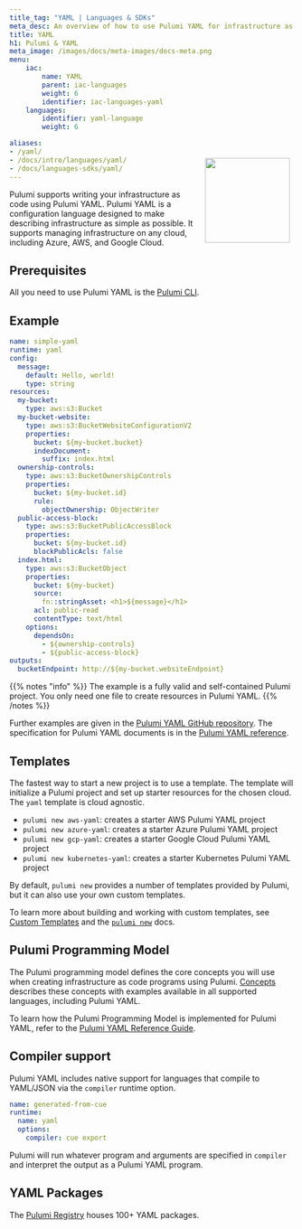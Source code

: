 ```yaml
---
title_tag: "YAML | Languages & SDKs"
meta_desc: An overview of how to use Pulumi YAML for infrastructure as code on any cloud (AWS, Azure, Google Cloud, Kubernetes, etc.).
title: YAML
h1: Pulumi & YAML
meta_image: /images/docs/meta-images/docs-meta.png
menu:
    iac:
        name: YAML
        parent: iac-languages
        weight: 6
        identifier: iac-languages-yaml
    languages:
        identifier: yaml-language
        weight: 6

aliases:
- /yaml/
- /docs/intro/languages/yaml/
- /docs/languages-sdks/yaml/
---
```


<img src="/logos/tech/yaml.svg" align="right" width="150" style="padding:8px; margin-top: -64px">

Pulumi supports writing your infrastructure as code using Pulumi YAML. Pulumi YAML is a
configuration language designed to make describing infrastructure as simple as possible. It supports
managing infrastructure on any cloud, including Azure, AWS, and Google Cloud.

## Prerequisites

All you need to use Pulumi YAML is the [Pulumi CLI](/docs/install/).

## Example

```yaml
name: simple-yaml
runtime: yaml
config:
  message:
    default: Hello, world!
    type: string
resources:
  my-bucket:
    type: aws:s3:Bucket
  my-bucket-website:
    type: aws:s3:BucketWebsiteConfigurationV2
    properties:
      bucket: ${my-bucket.bucket}
      indexDocument:
        suffix: index.html
  ownership-controls:
    type: aws:s3:BucketOwnershipControls
    properties:
      bucket: ${my-bucket.id}
      rule:
        objectOwnership: ObjectWriter
  public-access-block:
    type: aws:s3:BucketPublicAccessBlock
    properties:
      bucket: ${my-bucket.id}
      blockPublicAcls: false
  index.html:
    type: aws:s3:BucketObject
    properties:
      bucket: ${my-bucket}
      source:
        fn::stringAsset: <h1>${message}</h1>
      acl: public-read
      contentType: text/html
    options:
      dependsOn:
        - ${ownership-controls}
        - ${public-access-block}
outputs:
  bucketEndpoint: http://${my-bucket.websiteEndpoint}
```

{{% notes "info" %}}
The example is a fully valid and self-contained Pulumi project. You only need one file to create resources in Pulumi YAML.
{{% /notes %}}

Further examples are given in the [Pulumi YAML GitHub
repository](https://github.com/pulumi/pulumi-yaml/tree/main/examples). The specification for Pulumi
YAML documents is in the [Pulumi YAML reference](/docs/languages-sdks/yaml/yaml-language-reference/).

## Templates

The fastest way to start a new project is to use a template. The template will initialize a Pulumi
project and set up starter resources for the chosen cloud. The `yaml` template is cloud agnostic.

- `pulumi new aws-yaml`: creates a starter AWS Pulumi YAML project
- `pulumi new azure-yaml`: creates a starter Azure Pulumi YAML project
- `pulumi new gcp-yaml`: creates a starter Google Cloud Pulumi YAML project
- `pulumi new kubernetes-yaml`: creates a starter Kubernetes Pulumi YAML project

By default, `pulumi new` provides a number of templates provided by Pulumi, but it can also use your own custom templates.

To learn more about building and working with custom templates, see [Custom Templates](/docs/pulumi-cloud/developer-portals/templates) and the [`pulumi new`](/docs/cli/commands/pulumi_new/) docs.

## Pulumi Programming Model

The Pulumi programming model defines the core concepts you will use when creating infrastructure as
code programs using Pulumi. [Concepts](/docs/intro/concepts)
describes these concepts with examples available in all supported languages, including Pulumi YAML.

To learn how the Pulumi Programming Model is implemented for Pulumi YAML, refer
to the [Pulumi YAML Reference Guide](/docs/languages-sdks/yaml/yaml-language-reference/).

## Compiler support

Pulumi YAML includes native support for languages that compile to YAML/JSON via
the `compiler` runtime option.

```yaml
name: generated-from-cue
runtime:
  name: yaml
  options:
    compiler: cue export
```

Pulumi will run whatever program and arguments are specified in `compiler` and
interpret the output as a Pulumi YAML program.

## YAML Packages

The [Pulumi Registry](/registry/) houses 100+ YAML packages.
